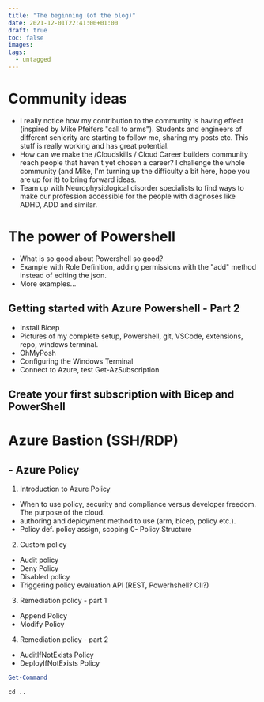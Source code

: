 ```yaml
---
title: "The beginning (of the blog)"
date: 2021-12-01T22:41:00+01:00
draft: true
toc: false
images:
tags:
  - untagged
---
```


# Community ideas
- I really notice how my contribution to the community is having effect (inspired by Mike Pfeifers "call to arms"). Students and engineers of different seniority are starting to follow me, sharing my posts etc. This stuff is really working and has great potential.
- How can we make the /Cloudskills / Cloud Career builders community reach people that haven't yet chosen a career? I challenge the whole community (and Mike, I'm turning up the difficulty a bit here, hope you are up for it) to bring forward ideas.
- Team up with Neurophysiological disorder specialists to find ways to make our profession accessible for the people with diagnoses like ADHD, ADD and similar.
# The power of Powershell
- What is so good about Powershell so good? 
- Example with Role Definition, adding permissions with the "add" method instead of editing the json. 
- More examples...

## Getting started with Azure Powershell - Part 2
- Install Bicep
- Pictures of my complete setup, Powershell, git, VSCode, extensions, repo, windows terminal. 
- OhMyPosh
- Configuring the Windows Terminal
- Connect to Azure, test Get-AzSubscription

## Create your first subscription with Bicep and PowerShell

# Azure Bastion (SSH/RDP)

## - Azure Policy
1. Introduction to Azure Policy 
- When to use policy, security and compliance versus developer freedom. The purpose of the cloud.
- authoring and deployment method to use (arm, bicep, policy etc.). 
- Policy def. policy assign, scoping
0- Policy Structure
2. Custom policy
- Audit policy
- Deny Policy
- Disabled policy
- Triggering policy evaluation API (REST, Powerhshell? Cli?)
3. Remediation policy - part 1
- Append Policy
- Modify Policy
4. Remediation policy - part 2
- AuditIfNotExists Policy
- DeployIfNotExists Policy



```Powershell
Get-Command
```

```shell
cd ..
```



